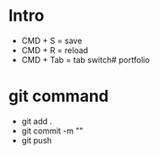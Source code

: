 # Intro
- CMD + S = save
- CMD + R = reload
- CMD + Tab = tab switch# portfolio


# git command 
- git add .
- git commit -m ""
- git push 